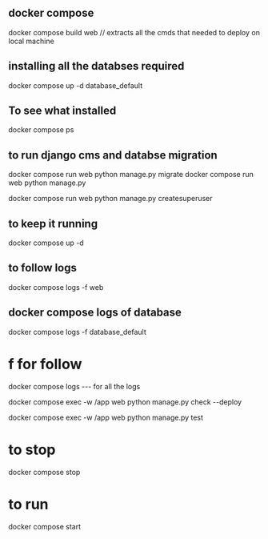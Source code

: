 ## docker compose 
docker compose build web
// extracts all the cmds that needed to deploy on local machine

## installing all the databses required 
docker compose up -d database_default


## To see what installed
docker compose ps



## to run django cms and databse migration
docker compose run web python manage.py migrate
docker compose run web python manage.py

docker compose run web python manage.py createsuperuser


## to keep it running

docker compose up -d

## to follow logs

docker compose logs -f web

## docker compose logs of database

docker compose logs -f database_default
# f for follow 

docker compose logs --- for all the logs


docker compose exec -w /app web python manage.py check --deploy


docker compose exec -w /app web python manage.py test

# to stop
docker compose stop
# to run
docker compose start 

